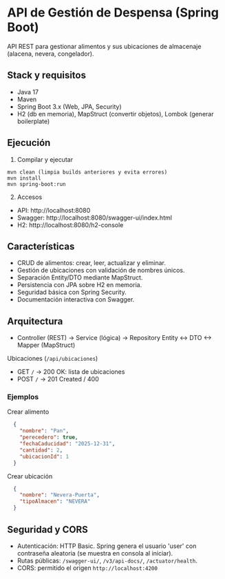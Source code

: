 # API de Gestión de Despensa (Spring Boot)

API REST para gestionar alimentos y sus ubicaciones de almacenaje (alacena, nevera, congelador).

## Stack y requisitos
- Java 17
- Maven
- Spring Boot 3.x (Web, JPA, Security)
- H2 (db en memoria), MapStruct (convertir objetos), Lombok (generar boilerplate)


## Ejecución

1) Compilar y ejecutar
```
mvn clean (limpia builds anteriores y evita errores)
mvn install
mvn spring-boot:run
```

2) Accesos
- API: http://localhost:8080
- Swagger: http://localhost:8080/swagger-ui/index.html
- H2: http://localhost:8080/h2-console

## Características
- CRUD de alimentos: crear, leer, actualizar y eliminar.
- Gestión de ubicaciones con validación de nombres únicos.
- Separación Entity/DTO mediante MapStruct.
- Persistencia con JPA sobre H2 en memoria.
- Seguridad básica con Spring Security.
- Documentación interactiva con Swagger.

## Arquitectura
- Controller (REST) -> Service (lógica) -> Repository
Entity <-> DTO <-> Mapper (MapStruct)

Ubicaciones (`/api/ubicaciones`)
- GET `/` → 200 OK: lista de ubicaciones
- POST `/` → 201 Created / 400

### Ejemplos
Crear alimento
```JSON
  {
    "nombre": "Pan",
    "perecedero": true,
    "fechaCaducidad": "2025-12-31",
    "cantidad": 2,
    "ubicacionId": 1
  }
```

Crear ubicación
```JSON
  {
    "nombre": "Nevera-Puerta",
    "tipoAlmacen": "NEVERA"
  }
```

## Seguridad y CORS
- Autenticación: HTTP Basic. Spring genera el usuario 'user' con contraseña aleatoria (se muestra en consola al iniciar).
- Rutas públicas: `/swagger-ui/`, `/v3/api-docs/`, `/actuator/health`.
- CORS: permitido el origen `http://localhost:4200`
